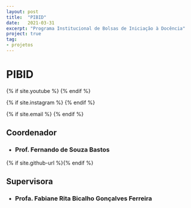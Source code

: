 ```yaml
---
layout: post
title:  "PIBID"
date:   2021-03-31
excerpt: "Programa Institucional de Bolsas de Iniciação à Docência"
project: true
tag:
- projetos
---
```


# PIBID
 
  {% if site.youtube %}
  <a class="social-btn" href = "https://www.youtube.com/channel/UC0-TwS7tf7JhWsy28sE50Gw"
  target="_blank" rel="noopener noreferrer">
  <i class="fa fa-fw fa-youtube-square"></i>
  </a>
  {% endif %}
  
   {% if site.instagram %}
   <a class="social-btn" href="https://www.instagram.com/pibidexatas_ufvcaf/"
   target="_blank" rel="noopener noreferrer">
   <i class="fa fa-fw fa-instagram"></i>
   </a>
   {% endif %}
   
   {% if site.email %}
   <a class="social-btn" href="mailto:pibid.exatas.caf@ufv.br" target="_blank"
   rel="noopener noreferrer">
   <i class="fa fa-fw fa-envelope-square"></i>
   </a>
   {% endif %}
   
   
## Coordenador
 
* ### Prof. Fernando de Souza Bastos

{% if site.github-url %}<a class="social-btn" href="https://fsbmat-ufv.github.io// }}" target="_blank" rel="noopener noreferrer"><i class="fa fa-fw fa-github"></i></a>{% endif %}

## Supervisora

* ### Profa. Fabiane Rita Bicalho Gonçalves Ferreira
